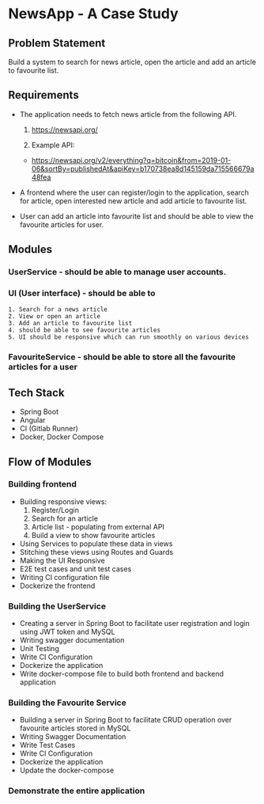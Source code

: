 # NewsApp - A Case Study

## Problem Statement

Build a system to search for news article, open the article and add an article to favourite list.

## Requirements

- The application needs to fetch news article from the following API.
    1. https://newsapi.org/

    2. Example API:
    - https://newsapi.org/v2/everything?q=bitcoin&from=2019-01-06&sortBy=publishedAt&apiKey=b170738ea8d145159da715566679a48fea

- A frontend where the user can register/login to the application, search for article, open interested new article and add article to favourite list.
- User can add an article into favourite list and should be able to view the favourite articles for user.

## Modules

### UserService - should be able to manage user accounts.
### UI (User interface) -  should be able to
    1. Search for a news article
    2. View or open an article 
    3. Add an article to favourite list
    4. should be able to see favourite articles
    5. UI should be responsive which can run smoothly on various devices 
### FavouriteService - should be able to store all the favourite articles for a user

## Tech Stack
- Spring Boot
- Angular
- CI (Gitlab Runner)
- Docker, Docker Compose

## Flow of Modules

### Building frontend
- Building responsive views: 
    1. Register/Login
    2. Search for an article
    3. Article list - populating from external API
    4. Build a view to show favourite articles
- Using Services to populate these data in views
- Stitching these views using Routes and Guards 
- Making the UI Responsive
- E2E test cases and unit test cases
- Writing CI configuration file
- Dockerize the frontend

### Building the UserService
- Creating a server in Spring Boot to facilitate user registration and login using JWT token and MySQL
- Writing swagger documentation
- Unit Testing
- Write CI Configuration
- Dockerize the application
- Write docker-compose file to build both frontend and backend application

### Building the Favourite Service
- Building a server in Spring Boot to facilitate CRUD operation over favourite articles stored in MySQL
- Writing Swagger Documentation
- Write Test Cases 
- Write CI Configuration
- Dockerize the application
- Update the docker-compose

### Demonstrate the entire application
